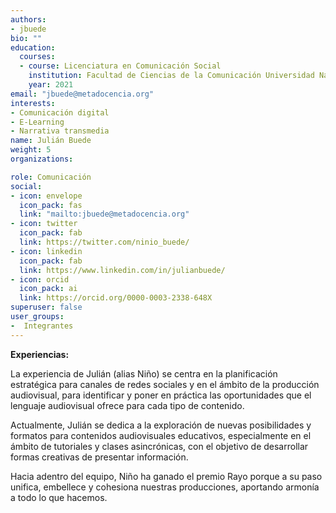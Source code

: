 ```yaml
---
authors:
- jbuede
bio: ""
education:
  courses:
  - course: Licenciatura en Comunicación Social
    institution: Facultad de Ciencias de la Comunicación Universidad Nacional de Córdoba
    year: 2021
email: "jbuede@metadocencia.org"
interests:
- Comunicación digital
- E-Learning
- Narrativa transmedia
name: Julián Buede
weight: 5
organizations:

role: Comunicación
social:
- icon: envelope
  icon_pack: fas
  link: "mailto:jbuede@metadocencia.org"
- icon: twitter
  icon_pack: fab
  link: https://twitter.com/ninio_buede/
- icon: linkedin
  icon_pack: fab
  link: https://www.linkedin.com/in/julianbuede/
- icon: orcid
  icon_pack: ai
  link: https://orcid.org/0000-0003-2338-648X
superuser: false
user_groups:
-  Integrantes
---
```


**Experiencias:**

La experiencia de Julián (alias Niño) se centra en la planificación estratégica para canales de redes sociales y en el ámbito de la producción audiovisual, para  identificar y poner en práctica las oportunidades que el lenguaje audiovisual ofrece para cada tipo de contenido.

Actualmente, Julián se dedica a la exploración de nuevas posibilidades y formatos para contenidos audiovisuales educativos, especialmente en el ámbito de tutoriales y clases asincrónicas, con el objetivo de desarrollar formas creativas de presentar información. 

Hacia adentro del equipo, Niño ha ganado el premio Rayo porque a su paso unifica, embellece y cohesiona nuestras producciones, aportando armonía a todo lo que hacemos.

